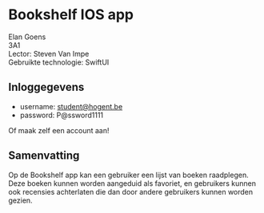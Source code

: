 # Bookshelf IOS app
Elan Goens\
3A1\
Lector: Steven Van Impe\
Gebruikte technologie: SwiftUI

## Inloggegevens
- username: student@hogent.be
- password: P@ssword1111

Of maak zelf een account aan!

## Samenvatting

Op de Bookshelf app kan een gebruiker een lijst van boeken raadplegen. Deze boeken kunnen worden aangeduid als favoriet, en gebruikers kunnen ook recensies achterlaten 
die dan door andere gebruikers kunnen worden gezien.
